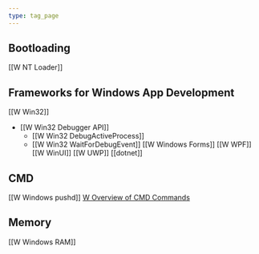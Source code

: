 ```yaml
---
type: tag_page
---
```

## Bootloading
[[W NT Loader]]
## Frameworks for Windows App Development
[[W Win32]]
- [[W Win32 Debugger API]]
	- [[W Win32 DebugActiveProcess]]
	- [[W Win32 WaitForDebugEvent]]
[[W Windows Forms]]
[[W WPF]]
[[W WinUI]]
[[W UWP]]
[[dotnet]]

## CMD
[[W Windows pushd]]
[W Overview of CMD Commands](https://ss64.com/nt/)

## Memory
[[W Windows RAM]]